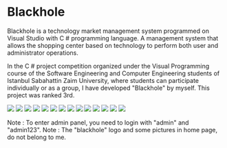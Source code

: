 # Blackhole

Blackhole is a technology market management system programmed on Visual Studio with C # programming language. A management system that allows the shopping center based on technology to perform both user and administrator operations.

In the C # project competition organized under the Visual Programming course of the Software Engineering and Computer Engineering students of Istanbul Sabahattin Zaim University, where students can participate individually or as a group, I have developed  "Blackhole" by myself. This project was ranked 3rd.

![](ss1.png)
![](ss2.png)
![](ss3.png)
![](ss4.png)
![](ss5.png)
![](ss6.png)
![](ss7.png)
![](ss8.png)
![](ss9.png)
![](ss10.png)
![](ss11.png)
![](ss12.png)
![](ss13.png)
![](compare.png)


Note : To enter admin panel, you need to login with "admin" and "admin123".
Note : The "blackhole" logo and some pictures in home page, do not belong to me.
